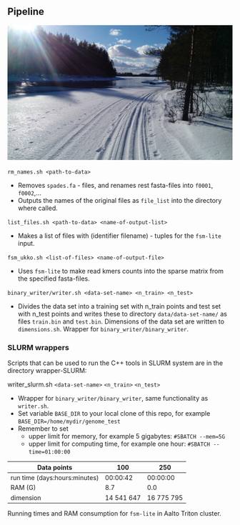 ## Pipeline
![](Lentua.jpg)


`rm_names.sh <path-to-data> `
  - Removes `spades.fa` - files, and renames rest fasta-files into `f0001`, `f0002`,...
  - Outputs the names of the original files as `file_list` into the directory where called.

`list_files.sh <path-to-data> <name-of-output-list>`
  - Makes a list of files with (identifier filename) - tuples for the `fsm-lite` input.  

`fsm_ukko.sh <list-of-files> <name-of-output-file>`
  - Uses `fsm-lite` to make read kmers counts into the sparse matrix from the specified fasta-files.

`binary_writer/writer.sh <data-set-name> <n_train> <n_test>`
  - Divides the data set into a training set with n_train points and test set with n_test points and writes these to directory `data/data-set-name/` as files `train.bin` and `test.bin`. Dimensions of the data set are written to `dimensions.sh`. Wrapper for `binary_writer/binary_writer`.

### SLURM wrappers

Scripts that can be used to run the C++ tools in SLURM system are in the directory wrapper-SLURM:

writer_slurm.sh `<data-set-name>` `<n_train>` `<n_test>`
 - Wrapper for `binary_writer/binary_writer`, same functionality as `writer.sh`.
 - Set variable `BASE_DIR` to your local clone of this repo, for example `BASE_DIR=/home/mydir/genome_test`
 - Remember to set
    - upper limit for memory, for example 5 gigabytes: `#SBATCH --mem=5G`
    - upper limit for computing time, for example one hour: `#SBATCH --time=01:00:00`

| Data points                  | 100          | 250        |
|------------------------------| ------------ | ---------- |  
| run time (days:hours:minutes)| 00:00:42     | 00:00:00   |
| RAM (G)                      | 8.7          | 0.0        |
| dimension                    | 14 541 647   | 16 775 795 |

Running times and RAM consumption for `fsm-lite` in Aalto Triton cluster.
